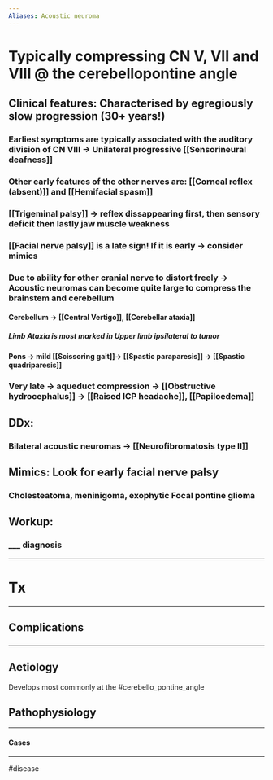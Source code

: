 ```yaml
---
Aliases: Acoustic neuroma
---
```

# Typically compressing CN V, VII and VIII @ the cerebellopontine angle 
## Clinical features: Characterised by egregiously slow progression (30+ years!)
### Earliest symptoms are typically associated with the auditory division of CN VIII -> Unilateral progressive [[Sensorineural deafness]]
### Other early features of the other nerves are: [[Corneal reflex (absent)]] and [[Hemifacial spasm]]
### [[Trigeminal palsy]] -> reflex dissappearing first, then sensory deficit then lastly jaw muscle weakness
### [[Facial nerve palsy]] is a late sign! If it is early -> consider mimics
### Due to ability for other cranial nerve to distort freely -> Acoustic neuromas can become quite large to compress the brainstem and cerebellum
#### Cerebellum -> [[Central Vertigo]], [[Cerebellar ataxia]]
##### Limb Ataxia is most marked in Upper limb ipsilateral to tumor
#### Pons -> mild [[Scissoring gait]]-> [[Spastic paraparesis]] -> [[Spastic quadriparesis]]
### Very late -> aqueduct compression -> [[Obstructive hydrocephalus]] -> [[Raised ICP headache]], [[Papiloedema]]
## DDx:
### Bilateral acoustic neuromas -> [[Neurofibromatosis type II]]
## Mimics: Look for early facial nerve palsy 
### Cholesteatoma, meninigoma, exophytic Focal pontine glioma
## Workup:
### ___ diagnosis
---
# Tx

---
## Complications
###

---
## Aetiology
Develops most commonly at the #cerebello_pontine_angle 
## Pathophysiology

---
#### Cases


---
#disease 